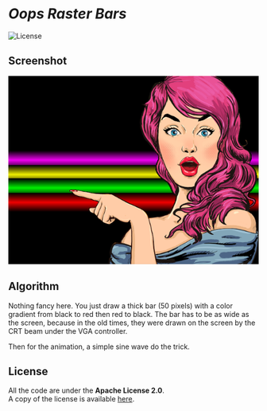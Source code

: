 # *Oops Raster Bars*

![License](https://img.shields.io/badge/license-Apache--2.0-blue.svg?style=flat-square)

## **Screenshot**

![screenshot](../../images/screenshot/ts-raster.png)


## **Algorithm**

Nothing fancy here. You just draw a thick bar (50 pixels) with a color gradient from black to red 
then red to black. The bar has to be as wide as the screen, because in the old times, they were 
drawn on the screen by the CRT beam under the VGA controller.

Then for the animation, a simple sine wave do the trick.


## **License**

All the code are under the **Apache License 2.0**.  
A copy of the license is available [here](https://choosealicense.com/licenses/apache-2.0/).
